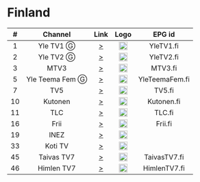 <h1>Finland</h1>

| #   | Channel        | Link  | Logo | EPG id |
|:---:|:--------------:|:-----:|:----:|:------:|
| 1   | Yle TV1   Ⓖ | [>](https://yletv-lh.akamaihd.net/i/yletv1hls_1@103188/index_4096_av-p.m3u8?sd=6&dw=14400&set-segment-duration=quality&rebase=on) | <img height="20" src="https://i.imgur.com/Hkljcl8.png"/> | YleTV1.fi |
| 2   | Yle TV2  Ⓖ | [>](https://yletv-lh.akamaihd.net/i/yletv2hls_1@103189/index_4096_av-p.m3u8?sd=6&dw=14400&set-segment-duration=quality&rebase=on) | <img height="20" src="https://i.imgur.com/nNElsFg.png"/> | YleTV2.fi |
| 3   | MTV3   | [>](https://live-fi.tvkaista.net/mtv3/live.m3u8) | <img height="20" src="https://i.imgur.com/kNbmc8n.png"/> | MTV3.fi |
| 5   | Yle Teema Fem  Ⓖ | [>](https://yletv.akamaized.net/hls/live/622367/yletvteemafemfin/index.m3u8) | <img height="20" src="https://i.imgur.com/iDljufz.png"/> | YleTeemaFem.fi |
| 7   | TV5   | [>](https://live-fi.tvkaista.net/tv5/live.m3u8) | <img height="20" src="https://i.imgur.com/vB7jrDX.png"/> | TV5.fi |
| 10   | Kutonen   | [>](https://live-fi.tvkaista.net/kutonen/live.m3u8) | <img height="20" src="https://i.imgur.com/4giVyxb.png"/> | Kutonen.fi |
| 11   | TLC   | [>](https://live-fi.tvkaista.net/tlc/live.m3u8) | <img height="20" src="https://i.imgur.com/0d5hP3A.png"/> | TLC.fi |
| 16   | Frii   | [>](https://live-fi.tvkaista.net/frii/live.m3u8) | <img height="20" src="https://i.imgur.com/ljKoG9I.png"/> | Frii.fi |
| 19  | INEZ | [>](https://inezsecondary.digitacdn.net/live/_definst_/inez/amlst:inezlive.amlst/master.m3u8?organizationId=14520912&suiteItemId=14521292) | <img height="20" src="https://i.imgur.com/2QEWscr.png"/> |
| 33  | Koti TV | [>](https://kotitv.digitacdn.net/amlst:kotitv.amlst/playlist.m3u8?organizationId=83459409&suiteItemId=83459780) | <img height="20" src="https://i.imgur.com/IgK0pJN.png"/> |
| 45  | Taivas TV7 | [>](https://vod.tv7.fi/tv7-fi/_definst_/smil:tv7-fi.smil/playlist.m3u8) | <img height="20" src="https://i.imgur.com/a4iNVXA.png"/> | TaivasTV7.fi |
| 46  | Himlen TV7 | [>](https://vod.tv7.fi/tv7-se/_definst_/smil:tv7-se.smil/playlist.m3u8) | <img height="20" src="https://i.imgur.com/a4iNVXA.png"/> | HimlenTV7.fi |
